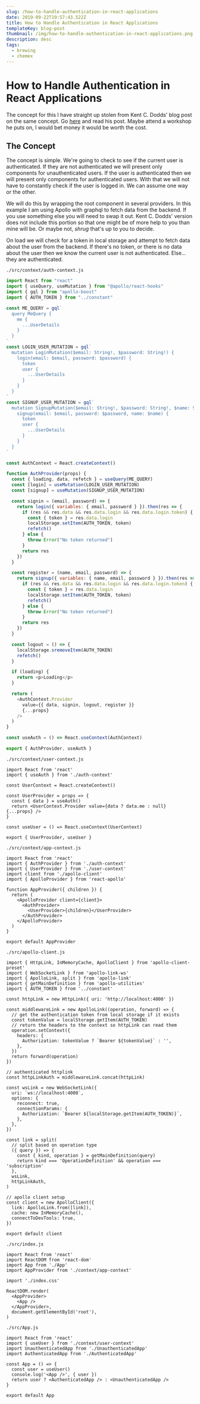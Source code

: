 ```yaml
---
slug: /how-to-handle-authentication-in-react-applications
date: 2019-09-22T19:57:43.522Z
title: How to Handle Authentication in React Applications
templateKey: blog-post
thumbnail: /img/how-to-handle-authentication-in-react-applications.png
description: desc
tags:
  - brewing
  - chemex
---
```


# How to Handle Authentication in React Applications

The concept for this I have straight up stolen from Kent C. Dodds' blog post on the same concept. Go [here](https://kentcdodds.com/blog/authentication-in-react-applications) and read his post. Maybe attend a workshop he puts on, I would bet money it would be worth the cost.

## The Concept

The concept is simple. We're going to check to see if the current user is authenticated. If they are not authenticated we will present only components for unauthenticated users. If the user is authenticated then we will present only components for authenticated users. With that we will not have to constantly check if the user is logged in. We can assume one way or the other.

We will do this by wrapping the root component in several providers. In this example I am using Apollo with graphql to fetch data from the backend. If you use something else you will need to swap it out. Kent C. Dodds' version does not include this portion so that one might be of more help to you than mine will be. Or maybe not, _shrug_ that's up to you to decide.

On load we will check for a token in local storage and attempt to fetch data about the user from the backend. If there's no token, or there is no data about the user then we know the current user is not authenticated. Else... they are authenticated.

`./src/context/auth-context.js`

```javascript
import React from "react"
import { useQuery, useMutation } from "@apollo/react-hooks"
import { gql } from "apollo-boost"
import { AUTH_TOKEN } from "../constant"

const ME_QUERY = gql`
  query MeQuery {
    me {
      ...UserDetails
    }
  }
`
const LOGIN_USER_MUTATION = gql`
  mutation LoginMutation($email: String!, $password: String!) {
    login(email: $email, password: $password) {
      token
      user {
        ...UserDetails
      }
    }
  }
`
const SIGNUP_USER_MUTATION = gql`
  mutation SignupMutation($email: String!, $password: String!, $name: String!) {
    signup(email: $email, password: $password, name: $name) {
      token
      user {
        ...UserDetails
      }
    }
  }
`

const AuthContext = React.createContext()

function AuthProvider(props) {
  const { loading, data, refetch } = useQuery(ME_QUERY)
  const [login] = useMutation(LOGIN_USER_MUTATION)
  const [signup] = useMutation(SIGNUP_USER_MUTATION)

  const signin = (email, password) => {
    return login({ variables: { email, password } }).then(res => {
      if (res && res.data && res.data.login && res.data.login.token) {
        const { token } = res.data.login
        localStorage.setItem(AUTH_TOKEN, token)
        refetch()
      } else {
        throw Error("No token returned")
      }
      return res
    })
  }

  const register = (name, email, password) => {
    return signup({ variables: { name, email, password } }).then(res => {
      if (res && res.data && res.data.login && res.data.login.token) {
        const { token } = res.data.login
        localStorage.setItem(AUTH_TOKEN, token)
        refetch()
      } else {
        throw Error("No token returned")
      }
      return res
    })
  }

  const logout = () => {
    localStorage.sremoveItem(AUTH_TOKEN)
    refetch()
  }

  if (loading) {
    return <p>Loading</p>
  }

  return (
    <AuthContext.Provider
      value={{ data, signin, logout, register }}
      {...props}
    />
  )
}

const useAuth = () => React.useContext(AuthContext)

export { AuthProvider, useAuth }
```

`./src/context/user-context.js`

```
import React from 'react'
import { useAuth } from './auth-context'

const UserContext = React.createContext()

const UserProvider = props => {
  const { data } = useAuth()
  return <UserContext.Provider value={data ? data.me : null} {...props} />
}

const useUser = () => React.useContext(UserContext)

export { UserProvider, useUser }
```

`./src/context/app-context.js`

```
import React from 'react'
import { AuthProvider } from './auth-context'
import { UserProvider } from './user-context'
import client from './apollo-client'
import { ApolloProvider } from 'react-apollo'

function AppProvider({ children }) {
  return (
    <ApolloProvider client={client}>
      <AuthProvider>
        <UserProvider>{children}</UserProvider>
      </AuthProvider>
    </ApolloProvider>
  )
}

export default AppProvider
```

`./src/apollo-client.js`

```
import { HttpLink, InMemoryCache, ApolloClient } from 'apollo-client-preset'
import { WebSocketLink } from 'apollo-link-ws'
import { ApolloLink, split } from 'apollo-link'
import { getMainDefinition } from 'apollo-utilities'
import { AUTH_TOKEN } from '../constant'

const httpLink = new HttpLink({ uri: 'http://localhost:4000' })

const middlewareLink = new ApolloLink((operation, forward) => {
  // get the authentication token from local storage if it exists
  const tokenValue = localStorage.getItem(AUTH_TOKEN)
  // return the headers to the context so httpLink can read them
  operation.setContext({
    headers: {
      Authorization: tokenValue ? `Bearer ${tokenValue}` : '',
    },
  })
  return forward(operation)
})

// authenticated httplink
const httpLinkAuth = middlewareLink.concat(httpLink)

const wsLink = new WebSocketLink({
  uri: `ws://localhost:4000`,
  options: {
    reconnect: true,
    connectionParams: {
      Authorization: `Bearer ${localStorage.getItem(AUTH_TOKEN)}`,
    },
  },
})

const link = split(
  // split based on operation type
  ({ query }) => {
    const { kind, operation } = getMainDefinition(query)
    return kind === 'OperationDefinition' && operation === 'subscription'
  },
  wsLink,
  httpLinkAuth,
)

// apollo client setup
const client = new ApolloClient({
  link: ApolloLink.from([link]),
  cache: new InMemoryCache(),
  connectToDevTools: true,
})

export default client
```

`./src/index.js`

```
import React from 'react'
import ReactDOM from 'react-dom'
import App from './App'
import AppProvider from './context/app-context'

import './index.css'

ReactDOM.render(
  <AppProvider>
    <App />
  </AppProvider>,
  document.getElementById('root'),
)
```

`./src/App.js`

```
import React from 'react'
import { useUser } from './context/user-context'
import UnauthenticatedApp from './UnauthenticatedApp'
import AuthenticatedApp from './AuthenticatedApp'

const App = () => {
  const user = useUser()
  console.log('<App />', { user })
  return user ? <AuthenticatedApp /> : <UnauthenticatedApp />
}

export default App
```
